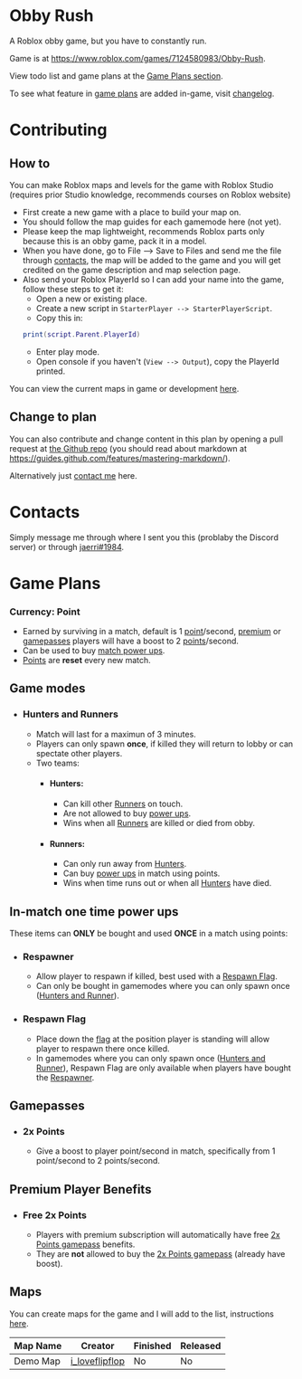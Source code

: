 # Obby Rush

A Roblox obby game, but you have to constantly run.

Game is at https://www.roblox.com/games/7124580983/Obby-Rush.

View todo list and game plans at the [Game Plans section](#game-plans).

To see what feature in [game plans](#game-plan) are added in-game, visit [changelog](CHANGELOG.md).

# Contributing

## How to

You can make Roblox maps and levels for the game with Roblox Studio (requires prior Studio knowledge, recommends courses on Roblox website) 
- First create a new game with a place to build your map on.
- You should follow the map guides for each gamemode here (not yet).
- Please keep the map lightweight, recommends Roblox parts only because this is an obby game, pack it in a model.
- When you have done, go to File --> Save to Files and send me the file through [contacts](#contacts), the map will be added to the game and you will get credited on the game description and map selection page.
- Also send your Roblox PlayerId so I can add your name into the game, follow these steps to get it:
    - Open a new or existing place.
    - Create a new script in `StarterPlayer --> StarterPlayerScript`.
    - Copy this in:
    ```lua
    print(script.Parent.PlayerId)
    ```
    - Enter play mode.
    - Open console if you haven't (`View --> Output`), copy the PlayerId printed.

You can view the current maps in game or development [here](#maps).

## Change to plan

You can also contribute and change content in this plan by opening a pull request at [the Github repo](https://github.com/FuniJaerri/FuniJaerri/) (you should read about markdown at https://guides.github.com/features/mastering-markdown/).

Alternatively just [contact me](#contact) here.

# Contacts

Simply message me through where I sent you this (problaby the Discord server) or through [jaerri#1984](https://discord.com/users/679948431103492098).

# Game Plans

### Currency: Point

- Earned by surviving in a match, default is 1 [point](#currency-point)/second, [premium](#free-2x-points) or [gamepasses](#2x-points) players will have a boost to 2 [points](#currency-point)/second.
- Can be used to buy [match power ups](#in-match-one-time-power-ups).
- [Points](#currency-point) are **reset** every new match.

## Game modes

- ### Hunters and Runners 
    - Match will last for a maximun of 3 minutes.
    - Players can only spawn **once**, if killed they will return to lobby or can spectate other players.
    - Two teams:
        - #### Hunters: 
            - Can kill other [Runners](#runners) on touch.
            - Are not allowed to buy [power ups](#in-match-one-time-power-ups).
            - Wins when all [Runners](#runners) are killed or died from obby.
        - #### Runners: 
            - Can only run away from [Hunters](#hunters).
            - Can buy [power ups](#in-match-one-time-power-ups) in match using points.
            - Wins when time runs out or when all [Hunters](#hunters) have died.

## In-match one time power ups 

These items can **ONLY** be bought and used **ONCE** in a match using points:

- ### Respawner
    - Allow player to respawn if killed, best used with a [Respawn Flag](#respawn-flag).
    - Can only be bought in gamemodes where you can only spawn once ([Hunters and Runner](#hunters-and-runners)).

- ### Respawn Flag
    - Place down the [flag](#respawn-flag) at the position player is standing will allow player to respawn there once killed.
    - In gamemodes where you can only spawn once ([Hunters and Runner](#hunters-and-runners)), Respawn Flag are only available when players have bought the [Respawner](#respawner).
    
## Gamepasses

- ### 2x Points
    -  Give a boost to player point/second in match, specifically from 1 point/second to 2 points/second.

## Premium Player Benefits

- ### Free 2x Points
    - Players with premium subscription will automatically have free [2x Points gamepass](#2x-points) benefits.
    - They are **not** allowed to buy the [2x Points gamepass](#2x-points) (already have boost).

## Maps

You can create maps for the game and I will add to the list, instructions [here](#contributing).

Map Name            | Creator           | Finished | Released
------------------- | ----------------- | -------- | --------
Demo Map            | [i_loveflipflop]  | No       | No
          
[i_loveflipflop]: https://www.roblox.com/users/1415347123/profile

